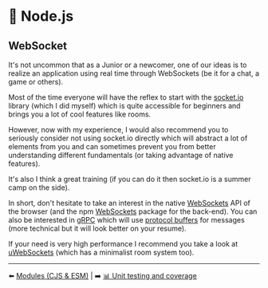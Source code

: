 # 🐢 Node.js

## WebSocket

It's not uncommon that as a Junior or a newcomer, one of our ideas is to realize an application using real time through WebSockets (be it for a chat, a game or others).

Most of the time everyone will have the reflex to start with the [socket.io](https://socket.io/) library (which I did myself) which is quite accessible for beginners and brings you a lot of cool features like rooms.

However, now with my experience, I would also recommend you to seriously consider not using socket.io directly which will abstract a lot of elements from you and can sometimes prevent you from better understanding different fundamentals (or taking advantage of native features).

It's also I think a great training (if you can do it then socket.io is a summer camp on the side).

In short, don't hesitate to take an interest in the native [WebSockets](https://developer.mozilla.org/fr/docs/Web/API/WebSockets_API) API of the browser (and the npm [WebSockets](https://www.npmjs.com/package/websocket) package for the back-end). You can also be interested in [gRPC](https://www.youtube.com/watch?v=fl9AZieRUaw) which will use [protocol buffers](https://developers.google.com/protocol-buffers) for messages (more technical but it will look better on your resume).

If your need is very high performance I recommend you take a look at [uWebSockets](https://github.com/uNetworking/uWebSockets.js) (which has a minimalist room system too).

---

⬅️ [Modules (CJS & ESM)](./modules.md) |
➡️ [📊 Unit testing and coverage](./unit-testing-and-coverage.md)
